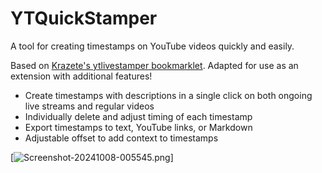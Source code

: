 # YTQuickStamper
A tool for creating timestamps on YouTube videos quickly and easily.

Based on [Krazete's ytlivestamper bookmarklet](https://github.com/Krazete/bookmarklets/blob/master/ytlivestamper.js). Adapted for use as an extension with additional features!

- Create timestamps with descriptions in a single click on both ongoing live streams and regular videos
- Individually delete and adjust timing of each timestamp
- Export timestamps to text, YouTube links, or Markdown
- Adjustable offset to add context to timestamps

[![Screenshot-20241008-005545.png](https://i.postimg.cc/DZGp23TQ/Screenshot-20241008-005545.png)]
